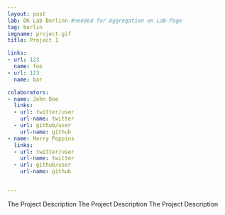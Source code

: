 ```yaml
---
layout: post
lab: OK Lab Berlinn #needed for Aggregation on Lab-Page
tag: berlin
imgname: project.gif
title: Project 1

links: 
- url: 123
  name: foo
- url: 123
  name: bar

colaborators:
- name: John Doe
  links:
  - url: twitter/user
    url-name: twitter
  - url: github/user
    url-name: github
- name: Marry Poppins
  links:
  - url: twitter/user
    url-name: twitter
  - url: github/user
    url-name: github


---
```


The Project Description 
The Project Description 
The Project Description 

